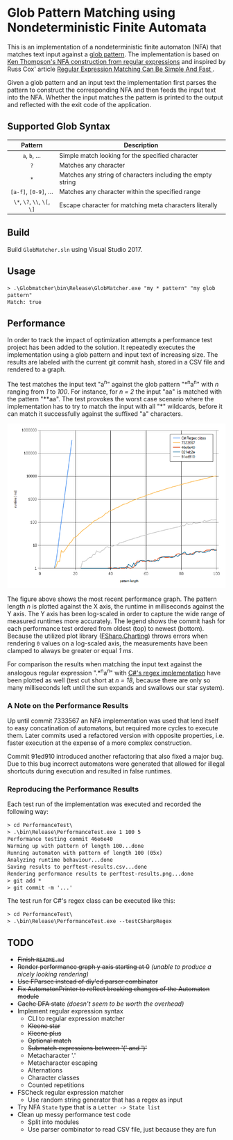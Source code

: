 # Glob Pattern Matching using Nondeterministic Finite Automata

This is an implementation of a nondeterministic finite automaton (NFA) that matches text input against a [glob pattern](https://en.wikipedia.org/wiki/Glob_(programming)). The implementation is based on [Ken Thompson's NFA construction from regular expressions](https://en.wikipedia.org/wiki/Glob_(programming)) and inspired by Russ Cox' article [Regular Expression Matching Can Be Simple And Fast ](https://swtch.com/~rsc/regexp/regexp1.html).

Given a glob pattern and an input text the implementation first parses the pattern to construct the corresponding NFA and then feeds the input text into the NFA. Whether the input matches the pattern is printed to the output and reflected with the exit code of the application.

## Supported Glob Syntax

| Pattern                      | Description                                                 |
|:----------------------------:| ----------------------------------------------------------- |
| `a`, `b`, …                  | Simple match looking for the specified character            |
| `?`                          | Matches any character                                       |
| `*`                          | Matches any string of characters including the empty string |
| `[a-f]`, `[0-9]`, …          | Matches any character within the specified range            |
| `\*`, `\?`, `\\`, `\[`, `\]` | Escape character for matching meta characters literally     |

## Build

Build `GlobMatcher.sln` using Visual Studio 2017.

## Usage

```
> .\Globmatcher\bin\Release\GlobMatcher.exe "my * pattern" "my glob pattern"
Match: true
```

## Performance

In order to track the impact of optimization attempts a performance test project has been added to the solution. It repeatedly executes the implementation using a glob pattern and input text of increasing size. The results are labeled with the current git commit hash, stored in a CSV file and rendered to a graph.

The test matches the input text "a<sup>n</sup>" against the glob pattern "\*<sup>n</sup>a<sup>n</sup>" with *n* ranging from *1* to *100*. For instance, for *n = 2* the input "aa" is matched with the pattern "\*\*aa". The test provokes the worst case scenario where the implementation has to try to match the input with all "\*" wildcards, before it can match it successfully against the suffixed "a" characters.

![Graph of performance test results](/PerformanceTest/perftest-results.png)

The figure above shows the most recent performance graph. The pattern length *n* is plotted against the X axis, the runtime in milliseconds against the Y axis. The Y axis has been log-scaled in order to capture the wide range of measured runtimes more accurately. The legend shows the commit hash for each performance test ordered from oldest (top) to newest (bottom). Because the utilized plot library ([FSharp.Charting](https://fslab.org/FSharp.Charting/)) throws errors when rendering `0` values on a log-scaled axis, the measurements have been clamped to always be greater or equal *1 ms*.

For comparison the results when matching the input text against the analogous regular expression ".\*<sup>n</sup>a<sup>n</sup>" with [C#'s regex implementation](https://msdn.microsoft.com/en-us/library/system.text.regularexpressions.regex%28v=vs.110%29.aspx?f=255&MSPPError=-2147217396) have been plotted as well (test cut short at *n = 18*, because there are only so many milliseconds left until the sun expands and swallows our star system).

### A Note on the Performance Results

Up until commit 7333567 an NFA implementation was used that lend itself to easy concatination of automatons, but required more cycles to execute them. Later commits used a refactored version with opposite properties, i.e. faster execution at the expense of a more complex construction.

Commit 91ed910 introduced another refactoring that also fixed a major bug. Due to this bug incorrect automatons were generated that allowed for illegal shortcuts during execution and resulted in false runtimes.

### Reproducing the Performance Results

Each test run of the implementation was executed and recorded the following way:

```
> cd PerformanceTest\
> .\bin\Release\PerformanceTest.exe 1 100 5
Performance testing commit 46e6e40
Warming up with pattern of length 100...done
Running automaton with pattern of length 100 (05x)
Analyzing runtime behaviour...done
Saving results to perftest-results.csv...done
Rendering performance results to perftest-results.png...done
> git add *
> git commit -m '...'
```

The test run for C#'s regex class can be executed like this:

```
> cd PerformanceTest\
> .\bin\Release\PerformanceTest.exe --testCSharpRegex
```

## TODO

* ~~Finish `README.md`~~
* ~~Render performance graph y axis starting at 0~~ *(unable to produce a nicely looking rendering)*
* ~~Use FParsec instead of diy'ed parser combinator~~
* ~~Fix AutomatonPrinter to reflect breaking changes of the Automaton module~~
* ~~Cache DFA state~~ *(doesn't seem to be worth the overhead)*
* Implement regular expression syntax
  * CLI to regular expression matcher
  * ~~Kleene star~~
  * ~~Kleene plus~~
  * ~~Optional match~~
  * ~~Submatch expressions between '(' and ')'~~
  * Metacharacter '.'
  * Metacharacter escaping
  * Alternations
  * Character classes
  * Counted repetitions
* FSCheck regular expression matcher
  * Use random string generator that has a regex as input
* Try NFA `State` type that is a `Letter -> State list`
* Clean up messy performance test code
  * Split into modules
  * Use parser combinator to read CSV file, just because they are fun
